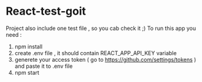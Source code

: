 # React-test-goit
Project also include one test file , so you cab check it ;)
To run this app you need :
1) npm install
2) create .env file , it should contain REACT_APP_API_KEY variable
3) generete your access token ( go to https://github.com/settings/tokens )  and paste it to .env file 
4) npm start

